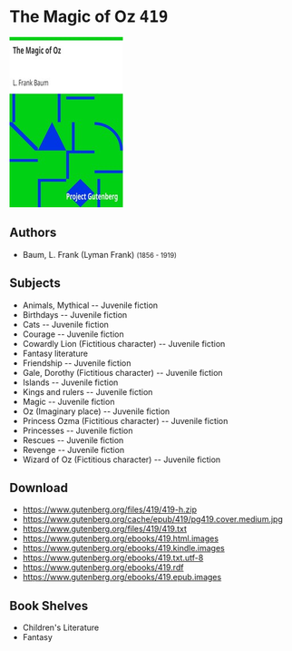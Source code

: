 # The Magic of Oz <kbd>419</kbd>

![](./cover.medium.jpg "")

## Authors


 - Baum, L. Frank (Lyman Frank) <small>(1856 - 1919)</small>

## Subjects


 - Animals, Mythical -- Juvenile fiction
 - Birthdays -- Juvenile fiction
 - Cats -- Juvenile fiction
 - Courage -- Juvenile fiction
 - Cowardly Lion (Fictitious character) -- Juvenile fiction
 - Fantasy literature
 - Friendship -- Juvenile fiction
 - Gale, Dorothy (Fictitious character) -- Juvenile fiction
 - Islands -- Juvenile fiction
 - Kings and rulers -- Juvenile fiction
 - Magic -- Juvenile fiction
 - Oz (Imaginary place) -- Juvenile fiction
 - Princess Ozma (Fictitious character) -- Juvenile fiction
 - Princesses -- Juvenile fiction
 - Rescues -- Juvenile fiction
 - Revenge -- Juvenile fiction
 - Wizard of Oz (Fictitious character) -- Juvenile fiction

## Download


 - https://www.gutenberg.org/files/419/419-h.zip
 - https://www.gutenberg.org/cache/epub/419/pg419.cover.medium.jpg
 - https://www.gutenberg.org/files/419/419.txt
 - https://www.gutenberg.org/ebooks/419.html.images
 - https://www.gutenberg.org/ebooks/419.kindle.images
 - https://www.gutenberg.org/ebooks/419.txt.utf-8
 - https://www.gutenberg.org/ebooks/419.rdf
 - https://www.gutenberg.org/ebooks/419.epub.images

## Book Shelves


 - Children's Literature
 - Fantasy
